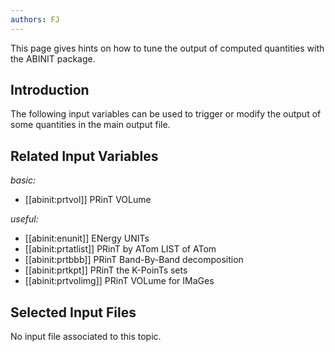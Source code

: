 ```yaml
---
authors: FJ
---
```


<!--
This file is automatically generated by mksite.py. All changes will be lost.
Change the input yaml files or the python code

-->
This page gives hints on how to tune the output of computed quantities with the ABINIT package.

## Introduction

The following input variables can be used to trigger or modify the output of
some quantities in the main output file.



## Related Input Variables

*basic:*

- [[abinit:prtvol]]  PRinT VOLume
 
*useful:*

- [[abinit:enunit]]  ENergy UNITs
- [[abinit:prtatlist]]  PRinT by ATom LIST of ATom
- [[abinit:prtbbb]]  PRinT Band-By-Band decomposition
- [[abinit:prtkpt]]  PRinT the K-PoinTs sets
- [[abinit:prtvolimg]]  PRinT VOLume for IMaGes
 

## Selected Input Files

No input file associated to this topic.

